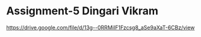 # Assignment-5 Dingari Vikram
https://drive.google.com/file/d/13g--0RRMiIF1Fzcsg8_aSe9aXaT-6CBz/view
